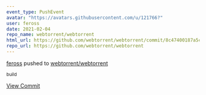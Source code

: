 ```yaml
---
event_type: PushEvent
avatar: "https://avatars.githubusercontent.com/u/121766?"
user: feross
date: 2021-02-04
repo_name: webtorrent/webtorrent
html_url: https://github.com/webtorrent/webtorrent/commit/8c47400187a5c4c3d57ceba49eddc6f7a218ebee
repo_url: https://github.com/webtorrent/webtorrent
---
```


<a href='https://github.com/feross' target='_blank'>feross</a> pushed to <a href='https://github.com/webtorrent/webtorrent' target='_blank'>webtorrent/webtorrent</a>

<small>build</small>

<a href='https://github.com/webtorrent/webtorrent/commit/8c47400187a5c4c3d57ceba49eddc6f7a218ebee' target='_blank'>View Commit</a>